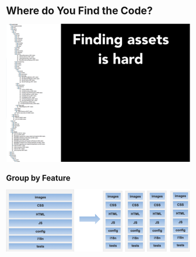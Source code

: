 # Where do You Find the Code?

![](/img/find-code.jpg)

## Group by Feature

![](/img/asset-structure.png)
